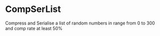 # CompSerList
Compress and Serialise a list of random numbers in range from 0 to 300 and comp rate at least 50%
